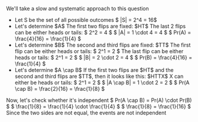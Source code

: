 We'll take a slow and systematic approach to this question

<ul>
<li> Let S be the set of all possible outcomes 
$ |S| = 2^4 = 16$
	<li> Let's determine $A$ 
The first two flips are fixed: $HT$ 
The last 2 flips can be either heads or tails: $ 2^2 = 4 $ 
$ |A| = 1 \cdot 4 = 4 $ 
$ Pr(A) = \frac{4}{16} = \frac{1}{4} $
	<li> Let's determine $B$ 
The second and third flips are fixed: $TT$ 
The first flip can be either heads or tails: $ 2^1 = 2 $ 
The last flip can be either heads or tails: $ 2^1 = 2 $ 
$ |B| = 2 \cdot 2 = 4 $ 
$ Pr(B) = \frac{4}{16} = \frac{1}{4} $
	<li> Let's determine $A \cap B$ 
If the first two flips are $HT$ and the second and third flips are $TT$, then it looks like this: $HTTX$ 
X can either be heads or tails: $ 2^1 = 2 $ 
$ |A \cap B| = 1 \cdot 2 = 2 $ 
$ Pr(A \cap B) = \frac{2}{16} = \frac{1}{8} $
</ul>
Now, let's check whether it's independent 
$ Pr(A \cap B) = Pr(A) \cdot Pr(B) $ 
$ \frac{1}{8} = \frac{1}{4} \cdot \frac{1}{4} $ 
$ \frac{1}{8} = \frac{1}{16} $ 
Since the two sides are not equal, the events are not independent
